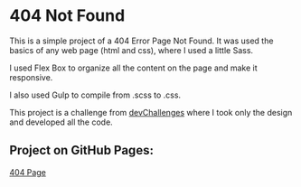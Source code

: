 # 404 Not Found

This is a simple project of a 404 Error Page Not Found. It was used the basics of any web page (html and css), where I used a little Sass.

I used Flex Box to organize all the content on the page and make it responsive.

I also used Gulp to compile from .scss to .css.

This project is a challenge from <a target="_blank" href="https://devchallenges.io/">devChallenges</a> where I took only the design and developed all the code.

## Project on GitHub Pages:

<a target="_blank" href="https://araujowebdev.github.io/404-Not-Found---devChallenges/">404 Page</a>
